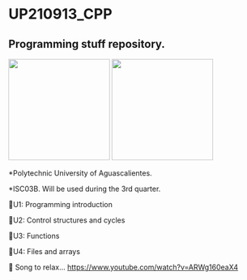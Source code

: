 # UP210913_CPP
## Programming stuff repository.

<img src="http://upload.wikimedia.org/wikipedia/commons/thumb/1/18/ISO_C%2B%2B_Logo.svg/1822px-ISO_C%2B%2B_Logo.svg.png" width="200" height="200" />
<img src="https://sii.upa.edu.mx/image/icono/logo_upp.png" width="200" height="200" />

*Polytechnic University of Aguascalientes. 

*ISC03B. Will be used during the 3rd quarter.

📂U1: Programming introduction

📂U2: Control structures and cycles

📂U3: Functions

📂U4: Files and arrays

🎵 Song to relax...  https://www.youtube.com/watch?v=ARWg160eaX4
